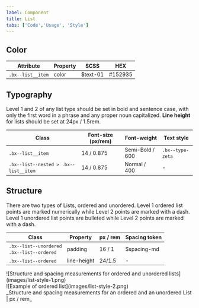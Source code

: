 ```yaml
---
label: Component
title: List
tabs: ['Code','Usage', 'Style']
---
```


## Color

| Attribute         | Property  | SCSS     | HEX      |
|-------------------|-----------|----------|----------|
| `.bx--list__item` | color     | $text-01 | #152935  |


## Typography

Level 1 and 2 of any list type should be set in bold and sentence case, with only the first word in a phrase and any proper noun capitalized. **Line height** for lists should be set at 24px / 1.5rem.

| Class                                 | Font-size (px/rem)| Font-weight    | Text style       |
|---------------------------------------|-------------------|----------------|------------------|
|`.bx--list__item`                      | 14 / 0.875        | Semi-Bold / 600| `.bx--type-zeta` |
|`.bx--list--nested > .bx--list__item`  | 14 / 0.875        | Normal / 400   | -                |

## Structure

There are two types of Lists, ordered and unordered.
Level 1 ordered list points are marked numerically while Level 2 points are marked with a dash.
Level 1 unordered list points are bulleted while Level 2 points are marked with a dash.

| Class                                             | Property             | px / rem  | Spacing token |
|---------------------------------------------------|----------------------|-----------|---------------|
| `.bx--list--unordered` </br> `.bx--list--ordered` | padding              | 16 / 1    | $spacing-md   |
| `.bx--list--ordered`                              | line-height          | 24/1.5    | -             |

<div data-insert-component="ImageGrid">
  <div>
    ![Structure and spacing measurements for ordered and unordered lists](images/list-style-1.png)
  </div>
  <div>
    ![Example of ordered list](images/list-style-2.png)
  </div>
</div>
_Structure and spacing measurements for an ordered and an unordered List | px / rem_
